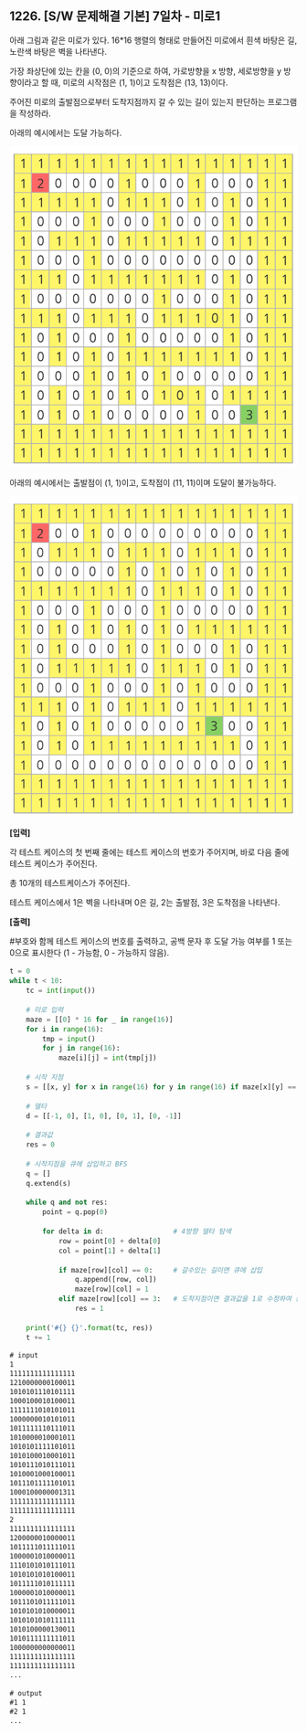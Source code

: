 ## 1226. [S/W 문제해결 기본] 7일차 - 미로1

아래 그림과 같은 미로가 있다. 16*16 행렬의 형태로 만들어진 미로에서 흰색 바탕은 길, 노란색 바탕은 벽을 나타낸다.

가장 좌상단에 있는 칸을 (0, 0)의 기준으로 하여, 가로방향을 x 방향, 세로방향을 y 방향이라고 할 때, 미로의 시작점은 (1, 1)이고 도착점은 (13, 13)이다.

주어진 미로의 출발점으로부터 도착지점까지 갈 수 있는 길이 있는지 판단하는 프로그램을 작성하라.

아래의 예시에서는 도달 가능하다.


 ![img](D4.assets/미로01.jpg) 


아래의 예시에서는 출발점이 (1, 1)이고, 도착점이 (11, 11)이며 도달이 불가능하다.

![img](D4.assets/미로02.jpg)


**[입력]**

각 테스트 케이스의 첫 번째 줄에는 테스트 케이스의 번호가 주어지며, 바로 다음 줄에 테스트 케이스가 주어진다.

총 10개의 테스트케이스가 주어진다.

테스트 케이스에서 1은 벽을 나타내며 0은 길, 2는 출발점, 3은 도착점을 나타낸다.

**[출력]**

\#부호와 함께 테스트 케이스의 번호를 출력하고, 공백 문자 후 도달 가능 여부를 1 또는 0으로 표시한다 (1 - 가능함, 0 - 가능하지 않음).

```python
t = 0
while t < 10:
    tc = int(input())

    # 미로 입력
    maze = [[0] * 16 for _ in range(16)]
    for i in range(16):
        tmp = input()
        for j in range(16):
            maze[i][j] = int(tmp[j])

    # 시작 지점
    s = [[x, y] for x in range(16) for y in range(16) if maze[x][y] == 2]

    # 델타
    d = [[-1, 0], [1, 0], [0, 1], [0, -1]]

    # 결과값
    res = 0

    # 시작지점을 큐에 삽입하고 BFS
    q = []
    q.extend(s)

    while q and not res:
        point = q.pop(0)

        for delta in d:                 # 4방향 델타 탐색
            row = point[0] + delta[0]
            col = point[1] + delta[1]

            if maze[row][col] == 0:     # 갈수있는 길이면 큐에 삽입
                q.append([row, col])
                maze[row][col] = 1
            elif maze[row][col] == 3:   # 도착지점이면 결과값을 1로 수정하여 종료
                res = 1

    print('#{} {}'.format(tc, res))
    t += 1
```

```
# input
1
1111111111111111
1210000000100011
1010101110101111
1000100010100011
1111111010101011
1000000010101011
1011111110111011
1010000010001011
1010101111101011
1010100010001011
1010111010111011
1010001000100011
1011101111101011
1000100000001311
1111111111111111
1111111111111111
2
1111111111111111
1200000010000011
1011111011111011
1000001010000011
1110101010111011
1010101010100011
1011111010111111
1000001010000011
1011101011111011
1010101010000011
1010101010111111
1010100000130011
1010111111111011
1000000000000011
1111111111111111
1111111111111111
...

# output
#1 1
#2 1
...
```

